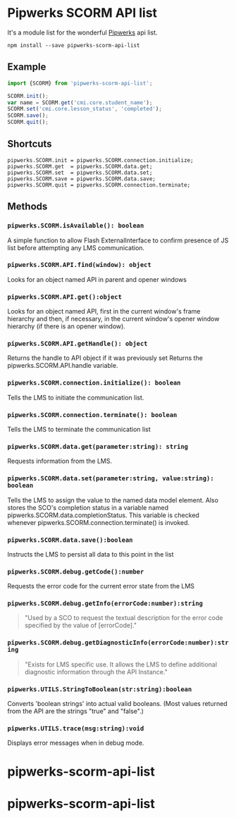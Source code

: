 ﻿
# Pipwerks SCORM API list

It's a module list for the wonderful [Pipwerks] api list.

```
npm install --save pipwerks-scorm-api-list
```

## Example
```js
import {SCORM} from 'pipwerks-scorm-api-list';

SCORM.init();
var name = SCORM.get('cmi.core.student_name');
SCORM.set('cmi.core.lesson_status', 'completed');
SCORM.save();
SCORM.quit();
```

## Shortcuts
```
pipwerks.SCORM.init = pipwerks.SCORM.connection.initialize;
pipwerks.SCORM.get  = pipwerks.SCORM.data.get;
pipwerks.SCORM.set  = pipwerks.SCORM.data.set;
pipwerks.SCORM.save = pipwerks.SCORM.data.save;
pipwerks.SCORM.quit = pipwerks.SCORM.connection.terminate;
```

## Methods


### `pipwerks.SCORM.isAvailable(): boolean`
A simple function to allow Flash ExternalInterface to confirm
presence of JS list before attempting any LMS communication.


### `pipwerks.SCORM.API.find(window): object`
Looks for an object named API in parent and opener windows


### `pipwerks.SCORM.API.get():object`
Looks for an object named API, first in the current window's frame
hierarchy and then, if necessary, in the current window's opener window
hierarchy (if there is an opener window).

### `pipwerks.SCORM.API.getHandle(): object`
Returns the handle to API object if it was previously set
Returns the pipwerks.SCORM.API.handle variable.


### `pipwerks.SCORM.connection.initialize(): boolean`
Tells the LMS to initiate the communication list.


### `pipwerks.SCORM.connection.terminate(): boolean`
Tells the LMS to terminate the communication list


### `pipwerks.SCORM.data.get(parameter:string): string`
Requests information from the LMS.


### `pipwerks.SCORM.data.set(parameter:string, value:string): boolean`
Tells the LMS to assign the value to the named data model element.
Also stores the SCO's completion status in a variable named
pipwerks.SCORM.data.completionStatus. This variable is checked whenever
pipwerks.SCORM.connection.terminate() is invoked.


### `pipwerks.SCORM.data.save():boolean`
Instructs the LMS to persist all data to this point in the list


### `pipwerks.SCORM.debug.getCode():number`
Requests the error code for the current error state from the LMS

### `pipwerks.SCORM.debug.getInfo(errorCode:number):string`
> "Used by a SCO to request the textual description for the error code
specified by the value of [errorCode]."


### `pipwerks.SCORM.debug.getDiagnosticInfo(errorCode:number):string`
> "Exists for LMS specific use. It allows the LMS to define additional
diagnostic information through the API Instance."


### `pipwerks.UTILS.StringToBoolean(str:string):boolean`
Converts 'boolean strings' into actual valid booleans.
(Most values returned from the API are the strings "true" and "false".)


### `pipwerks.UTILS.trace(msg:string):void`
Displays error messages when in debug mode.





[Pipwerks]: https://github.com/devopsjavauser/pipwerks-scorm-api-list


# pipwerks-scorm-api-list
# pipwerks-scorm-api-list

